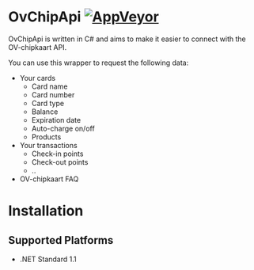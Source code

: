 OvChipApi [![AppVeyor](https://img.shields.io/appveyor/ci/AeonLucid/ovchipapi/master.svg?maxAge=60)](https://ci.appveyor.com/project/AeonLucid/ovchipapi)
===================

OvChipApi is written in C# and aims to make it easier to connect with the OV-chipkaart API.

You can use this wrapper to request the following data:
- Your cards
  - Card name
  - Card number
  - Card type
  - Balance
  - Expiration date
  - Auto-charge on/off
  - Products
- Your transactions
  - Check-in points
  - Check-out points
  - ..
- OV-chipkaart FAQ

# Installation

## Supported Platforms

* .NET Standard 1.1